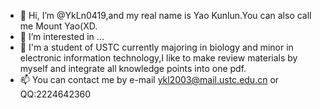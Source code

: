 - 👋 Hi, I’m @YkLn0419,and my real name is Yao Kunlun.You can also call me Mount Yao(XD.
- 👀 I’m interested in ...
- 🌱 I'm a student of USTC currently majoring in biology and minor in electronic information technology,I like to make review materials by myself and integrate all knowledge points into one pdf.
- 📫 You can contact me by e-mail ykl2003@mail.ustc.edu.cn or QQ:2224642360

<!---
YkLn0419/YkLn0419 is a ✨ special ✨ repository because its `README.md` (this file) appears on your GitHub profile.
You can click the Preview link to take a look at your changes.
--->
